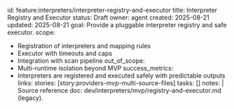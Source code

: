 id: feature:interpreters/interpreter-registry-and-executor
title: Interpreter Registry and Executor
status: Draft
owner: agent
created: 2025-08-21
updated: 2025-08-21
goal: Provide a pluggable interpreter registry and safe executor.
scope:
  - Registration of interpreters and mapping rules
  - Executor with timeouts and caps
  - Integration with scan pipeline
out_of_scope:
  - Multi-runtime isolation beyond MVP
success_metrics:
  - Interpreters are registered and executed safely with predictable outputs
links:
  stories: [story:providers-mvp-multi-source-files]
  tasks: []
notes: |
  Source reference doc: dev/interpreters/mvp/registry-and-executor.md (legacy).